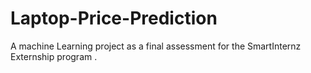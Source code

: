 # Laptop-Price-Prediction
A machine Learning project as a final assessment for the SmartInternz Externship program .
